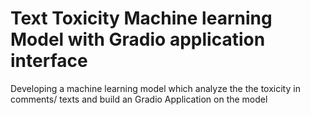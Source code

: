 # Text Toxicity Machine learning Model with Gradio application interface
 Developing a machine learning model which analyze the the toxicity in comments/ texts and build an Gradio Application on the model
